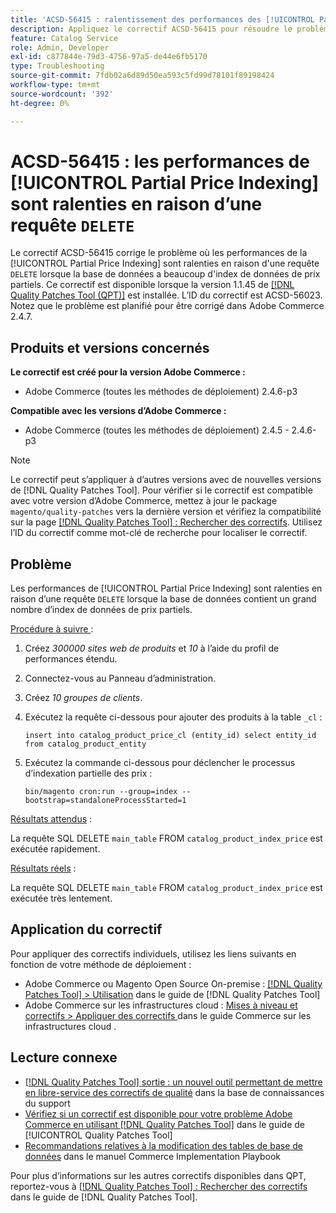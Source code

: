 ```yaml
---
title: 'ACSD-56415 : ralentissement des performances des [!UICONTROL Partial Price Indexing] en raison de la requête « DELETE »'
description: Appliquez le correctif ACSD-56415 pour résoudre le problème d’Adobe Commerce où les performances du [!UICONTROL Partial Price Indexing] sont ralenties en raison d’une requête « DELETE » lorsque la base de données contient de nombreuses données de prix partielles à indexer.
feature: Catalog Service
role: Admin, Developer
exl-id: c877844e-79d3-4756-97a5-de44e6fb5170
type: Troubleshooting
source-git-commit: 7fdb02a6d89d50ea593c5fd99d78101f89198424
workflow-type: tm+mt
source-wordcount: '392'
ht-degree: 0%

---
```


# ACSD-56415 : les performances de [!UICONTROL Partial Price Indexing] sont ralenties en raison d’une requête `DELETE`

Le correctif ACSD-56415 corrige le problème où les performances de la [!UICONTROL Partial Price Indexing] sont ralenties en raison d&#39;une requête `DELETE` lorsque la base de données a beaucoup d&#39;index de données de prix partiels. Ce correctif est disponible lorsque la version 1.1.45 de [[!DNL Quality Patches Tool (QPT)]](https://experienceleague.adobe.com/en/docs/commerce-operations/tools/quality-patches-tool/quality-patches-tool-to-self-serve-quality-patches) est installée. L’ID du correctif est ACSD-56023. Notez que le problème est planifié pour être corrigé dans Adobe Commerce 2.4.7.

## Produits et versions concernés

**Le correctif est créé pour la version Adobe Commerce :**

* Adobe Commerce (toutes les méthodes de déploiement) 2.4.6-p3

**Compatible avec les versions d’Adobe Commerce :**

* Adobe Commerce (toutes les méthodes de déploiement) 2.4.5 - 2.4.6-p3

>[!NOTE]
>
>Le correctif peut s’appliquer à d’autres versions avec de nouvelles versions de [!DNL Quality Patches Tool]. Pour vérifier si le correctif est compatible avec votre version d’Adobe Commerce, mettez à jour le package `magento/quality-patches` vers la dernière version et vérifiez la compatibilité sur la page [[!DNL Quality Patches Tool] : Rechercher des correctifs](https://experienceleague.adobe.com/tools/commerce-quality-patches/index.html). Utilisez l’ID du correctif comme mot-clé de recherche pour localiser le correctif.

## Problème

Les performances de [!UICONTROL Partial Price Indexing] sont ralenties en raison d’une requête `DELETE` lorsque la base de données contient un grand nombre d’index de données de prix partiels.

<u>Procédure à suivre </u> :

1. Créez *300000 sites web de produits* et *10* à l’aide du profil de performances étendu.
1. Connectez-vous au Panneau d’administration.
1. Créez *10 groupes de clients*.
1. Exécutez la requête ci-dessous pour ajouter des produits à la table `_cl` :

   ``
    insert into catalog_product_price_cl (entity_id) select entity_id from catalog_product_entity
 ``

1. Exécutez la commande ci-dessous pour déclencher le processus d’indexation partielle des prix :

   ``
    bin/magento cron:run --group=index --bootstrap=standaloneProcessStarted=1
 ``

<u>Résultats attendus</u> :

La requête SQL DELETE `main_table` FROM `catalog_product_index_price` est exécutée rapidement.

<u>Résultats réels</u> :

La requête SQL DELETE `main_table` FROM `catalog_product_index_price` est exécutée très lentement.

## Application du correctif

Pour appliquer des correctifs individuels, utilisez les liens suivants en fonction de votre méthode de déploiement :

* Adobe Commerce ou Magento Open Source On-premise : [[!DNL Quality Patches Tool] > Utilisation](/help/tools/quality-patches-tool/usage.md) dans le guide de [!DNL Quality Patches Tool]
* Adobe Commerce sur les infrastructures cloud : [ Mises à niveau et correctifs > Appliquer des correctifs ](https://experienceleague.adobe.com/docs/commerce-cloud-service/user-guide/develop/upgrade/apply-patches.html) dans le guide Commerce sur les infrastructures cloud .

## Lecture connexe

* [[!DNL Quality Patches Tool] sortie : un nouvel outil permettant de mettre en libre-service des correctifs de qualité](https://experienceleague.adobe.com/en/docs/commerce-operations/tools/quality-patches-tool/quality-patches-tool-to-self-serve-quality-patches) dans la base de connaissances du support
* [Vérifiez si un correctif est disponible pour votre problème Adobe Commerce en utilisant [!DNL Quality Patches Tool]](/help/tools/quality-patches-tool/patches-available-in-qpt/check-patch-for-magento-issue-with-magento-quality-patches.md) dans le guide de [!UICONTROL Quality Patches Tool]
* [Recommandations relatives à la modification des tables de base de données](https://experienceleague.adobe.com/en/docs/commerce-operations/implementation-playbook/best-practices/development/modifying-core-and-third-party-tables#why-adobe-recommends-avoiding-modifications) dans le manuel Commerce Implementation Playbook

Pour plus d’informations sur les autres correctifs disponibles dans QPT, reportez-vous à [[!DNL Quality Patches Tool] : Rechercher des correctifs](https://experienceleague.adobe.com/tools/commerce-quality-patches/index.html) dans le guide de [!DNL Quality Patches Tool].
